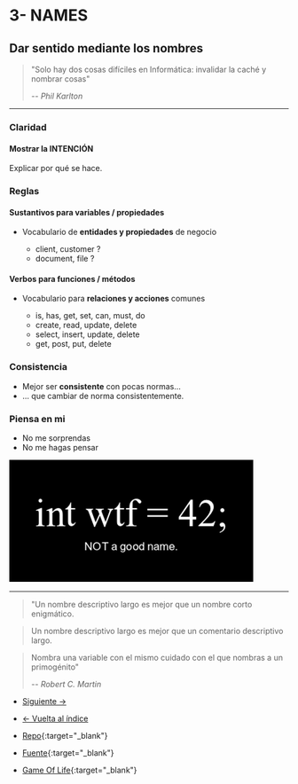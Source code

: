 # 3- NAMES

## Dar sentido mediante los nombres

> "Solo hay dos cosas difíciles en Informática: invalidar la caché y nombrar cosas"
>
> -- _Phil Karlton_

---

### Claridad

#### Mostrar la INTENCIÓN

Explicar por qué se hace.

### Reglas

#### Sustantivos para variables / propiedades

- Vocabulario de **entidades y propiedades** de negocio

  - client, customer ?
  - document, file ?

#### Verbos para funciones / métodos

- Vocabulario para **relaciones y acciones** comunes

  - is, has, get, set, can, must, do
  - create, read, update, delete
  - select, insert, update, delete
  - get, post, put, delete

### Consistencia

- Mejor ser **consistente** con pocas normas...
- ... que cambiar de norma consistentemente.

### Piensa en mi

- No me sorprendas
- No me hagas pensar

![wtf-naming](./naming.png)

---

> "Un nombre descriptivo largo es mejor que un nombre corto enigmático.

> Un nombre descriptivo largo es mejor que un comentario descriptivo largo.

> Nombra una variable con el mismo cuidado con el que nombras a un primogénito"
>
> -- _Robert C. Martin_

- [Siguiente ->](./4-blocks.md)

- [<- Vuelta al índice ](./)

- [Repo](https://github.com/AcademiaBinaria/CleanCode){:target="\_blank"}

- [Fuente](https://github.com/AcademiaBinaria/CleanCode/tree/master/3-names){:target="\_blank"}

- [Game Of Life](./3-names/){:target="\_blank"}
